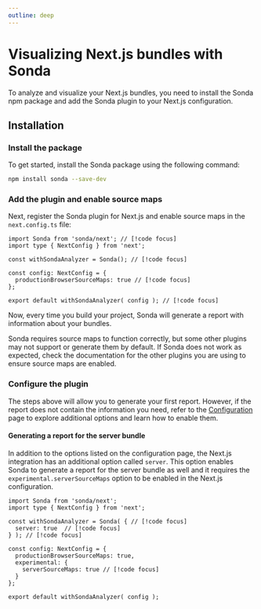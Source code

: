 ```yaml
---
outline: deep
---
```


# Visualizing Next.js bundles with Sonda

To analyze and visualize your Next.js bundles, you need to install the Sonda npm package and add the Sonda plugin to your Next.js configuration.

## Installation

### Install the package

To get started, install the Sonda package using the following command:

```bash
npm install sonda --save-dev
```

### Add the plugin and enable source maps

Next, register the Sonda plugin for Next.js and enable source maps in the `next.config.ts` file:

```js{1,4,7,10}
import Sonda from 'sonda/next'; // [!code focus]
import type { NextConfig } from 'next';

const withSondaAnalyzer = Sonda(); // [!code focus]

const config: NextConfig = {
  productionBrowserSourceMaps: true // [!code focus]
};

export default withSondaAnalyzer( config ); // [!code focus]
```

Now, every time you build your project, Sonda will generate a report with information about your bundles.

Sonda requires source maps to function correctly, but some other plugins may not support or generate them by default. If Sonda does not work as expected, check the documentation for the other plugins you are using to ensure source maps are enabled.

### Configure the plugin

The steps above will allow you to generate your first report. However, if the report does not contain the information you need, refer to the [Configuration](/configuration) page to explore additional options and learn how to enable them.

#### Generating a report for the server bundle

In addition to the options listed on the configuration page, the Next.js integration has an additional option called `server`. This option enables Sonda to generate a report for the server bundle as well and it requires the `experimental.serverSourceMaps` option to be enabled in the Next.js configuration.

```js{4-6,11}
import Sonda from 'sonda/next';
import type { NextConfig } from 'next';

const withSondaAnalyzer = Sonda( { // [!code focus]
  server: true  // [!code focus]
} ); // [!code focus]

const config: NextConfig = {
  productionBrowserSourceMaps: true,
  experimental: {
    serverSourceMaps: true // [!code focus]
  }
};

export default withSondaAnalyzer( config );
```
